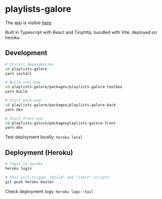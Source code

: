 # playlists-galore

The app is visible [here](https://playlists-galore.herokuapp.com).

Built in Typescript with React and Tinyhttp, bundled with Vite, deployed on heroku.

## Development

```sh
# Install dependencies
cd playlists-galore
yarn install

# Build tool-box
cd playlists-galore/packages/playlists-galore-toolbox
yarn build

# Start back-end
cd playlists-galore/packages/playlists-galore-back
yarn dev

# Start front-end
cd playlists-galore/packagesplaylists-galore-front
yarn dev
```

Test deployment locally: `heroku local`

## Deployment (Heroku)

```sh
# login to heroku
heroku login

# This will trigger "build" and "start" scripts
git push heroku master
```

Check deployment logs: `heroku logs--tail`

